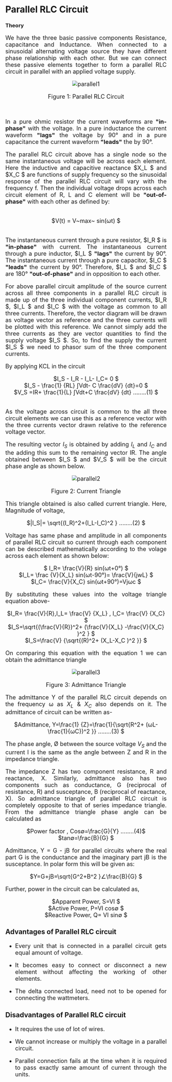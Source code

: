 
# Parallel RLC Circuit 


### Theory

<div align="justify" style="font-size:18px;">


We have the three basic passive components Resistance, capacitance and Inductance. When connected to a sinusoidal alternating voltage source they have different phase relationship with each other. But we can connect these passive elements together to form a parallel RLC circuit in parallel with an applied voltage supply.


<center>

![parallel1](images/parallel1.png)

Figure 1: Parallel RLC Circuit
</center>

<br>

In a pure ohmic resistor the current waveforms are **"in-phase"** with the voltage. In a pure inductance the current waveform **"lags"** the voltage by 90° and in a pure capacitance the current waveform **"leads"** the by 90°.

The parallel RLC circuit above has a single node so the same instantaneous voltage will be across each element. Here the inductive and capacitive reactance  $X_L $ and  $X_C $ are functions of supply frequency so the sinusoidal response of the parallel RLC circuit will vary with the frequency f. Then the individual voltage drops across each circuit element of R, L and C element will be **"out-of-phase"** with each other as defined by:

<br>

 <center> $V(t) = V~max~ sin(ωt) $ </center>

<br>

The instantaneous current through a pure resistor,  $I_R $ is **"in-phase"** with current. The instantaneous current through a pure inductor,  $I_L $ **"lags"** the current by 90°. The instantaneous current through a pure capacitor,  $I_C $ **"leads"** the current by 90°. Therefore,  $I_L $ and  $I_C $ are 180° **"out-of-phase"** and in opposition to each other.

For above parallel circuit amplitude of the source current across all three components in a parallel RLC circuit is made up of the three individual component currents,  $I_R $,  $I_L $ and  $I_C $ with the voltage as common to all three currents. Therefore, the vector diagram will be drawn as voltage vector as reference and the three currents will be plotted with this reference. We cannot simply add the three currents as they are vector quantities to find the supply voltage  $I_S $. So, to find the supply the current  $I_S $ we need to phasor sum of the three component currents.

By applying KCL in the circuit

 <center> $I_S - I_R - I_L- I_C= 0 $</center>

 <center> $I_S - \frac{1} {RL} ∫Vdt- C \frac{dV} {dt}=0 $</center>


 <center> $V_S =IR+ \frac{1}{L} ∫Vdt+C \frac{dV} {dt} ........(1) $</center>

<br>

As the voltage across circuit is common to the all three circuit elements we can use this as a reference vector with the three currents vector drawn relative to the reference voltage vector.

The resulting vector  $I_S$ is obtained by adding $I_L$ and $I_C$ and the adding this sum to the remaining vector IR. The angle obtained between $I_S $ and  $V_S $ will be the circuit phase angle as shown below.

<center>

![parallel2](images/parallel2.png)

Figure 2: Current Triangle
</center>

This triangle obtained is also called current triangle. Here, Magnitude of voltage,

 <center> $|I_S|= \sqrt{(I_R)^2+(I_L-I_C)^2 } ........(2) $</center>

Voltage has same phase and amplitude in all components of parallel RLC circuit so current through each component can be described mathematically according to the volage across each element as shown below:

 <center> $ I_R= \frac{V}{R} sin(ωt+0°) $</center>

 <center> $I_L= \frac {V}{X_L} sin(ωt-90°)= \frac{V}{jwL} $</center>

 <center> $I_C= \frac{V}{X_C} sin(ωt+90°)=Vjωc $</center>

 By substituting these values into the voltage triangle equation above-

 <center> $I_R= \frac{V}{R},I_L= \frac{V} {X_L} , I_C= \frac{V} {X_C} $</center>

 <center> $I_S=\sqrt{(\frac{V}{R})^2+ (\frac{V}{X_L} -\frac{V}{X_C} )^2 } $</center>

 <center> $I_S=\frac{V} {\sqrt{(R)^2+ (X_L-X_C )^2 }} $</center>

On comparing this equation with the equation 1 we can obtain the admittance triangle

<center>

![parallel3](images/parallel3.png)

Figure 3: Admittance Triangle
</center>

The admittance Y of the parallel RLC circuit depends on the frequency ω as $X_L$ & $X_C$ also depends on it. The admittance of circuit can be written as-

<center> $Admittance, Y=\frac{1} {Z}=\frac{1}{\sqrt{R^2+ (ωL-\frac{1}{ωC})^2 }}  ........(3)  $</center>
 
The phase angle, Ø between the source voltage $V_S$ and the current I is the same as the angle between Z and R in the impedance triangle.

The impedance Z has two component resistance, R and reactance, X. Similarly, admittance also has two components such as conductance, G (reciprocal of resistance, R) and susceptance, B (reciprocal of reactance, X). So admittance triangle of parallel RLC circuit is completely opposite to that of series impedance triangle. From the admittance triangle phase angle can be calculated as

<center> $Power factor , Cos∅=\frac{G}{Y} ........(4)$</center>

<center> $tan∅=\frac{B}{G} $</center>

Admittance, Y = G - jB for parallel circuits where the real part G is the conductance and the imaginary part jB is the susceptance. In polar form this will be given as:

 <center> $Y=G+jB=\sqrt{G^2+B^2 }∠\frac{B}{G} $</center>

Further, power in the circuit can be calculated as,

<center> $Apparent Power, S=VI $</center>

<center> $Active Power, P=VI cos∅ $</center>

<center> $Reactive Power, Q= VI sin∅ $</center>

### Advantages of Parallel RLC circuit

 *  Every unit that is connected in a parallel circuit gets equal amount of voltage.

 *  It becomes easy to connect or disconnect a new element without affecting the working of other elements.

 *  The delta connected load, need not to be opened for connecting the wattmeters.

### Disadvantages of Parallel RLC circuit

 *  It requires the use of lot of wires.

 *  We cannot increase or multiply the voltage in a parallel circuit.

 *  Parallel connection fails at the time when it is required to pass exactly same amount of current through the units.

</div>